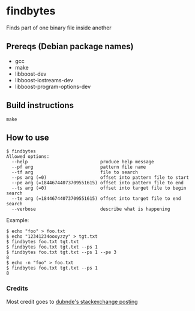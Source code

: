 # findbytes
Finds part of one binary file inside another

## Prereqs (Debian package names)
   * gcc
   * make
   * libboost-dev
   * libboost-iostreams-dev
   * libboost-program-options-dev
   
## Build instructions
```
make
```

## How to use
```
$ findbytes
Allowed options:
  --help                           produce help message
  --pf arg                         pattern file name
  --tf arg                         file to search
  --ps arg (=0)                    offset into pattern file to start
  --pe arg (=18446744073709551615) offset into pattern file to end
  --ts arg (=0)                    offset into target file to begin search
  --te arg (=18446744073709551615) offset into target file to end search
  --verbose                        describe what is happening
```

Example:
```
$ echo "foo" > foo.txt
$ echo "12341234ooxyzzy" > tgt.txt
$ findbytes foo.txt tgt.txt
$ findbytes foo.txt tgt.txt --ps 1
$ findbytes foo.txt tgt.txt --ps 1 --pe 3
8
$ echo -n "foo" > foo.txt
$ findbytes foo.txt tgt.txt --ps 1
8
```

### Credits
Most credit goes to [dubnde's stackexchange posting](http://unix.stackexchange.com/questions/39728/how-to-find-offset-of-one-binary-file-inside-another#39739)
